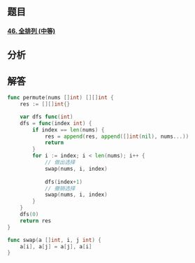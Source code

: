 ## 题目

#### [46. 全排列 (中等)](https://leetcode-cn.com/problems/permutations/)



## 分析



## 解答

```go
func permute(nums []int) [][]int {
    res := [][]int{}

    var dfs func(int)
    dfs = func(index int) {
        if index == len(nums) {
            res = append(res, append([]int(nil), nums...))
            return
        }
        for i := index; i < len(nums); i++ {
            // 做出选择
            swap(nums, i, index)
            
            dfs(index+1)
            // 撤销选择
            swap(nums, i, index)
        }
    }
    dfs(0)
    return res
}

func swap(a []int, i, j int) {
    a[i], a[j] = a[j], a[i]
}
```

